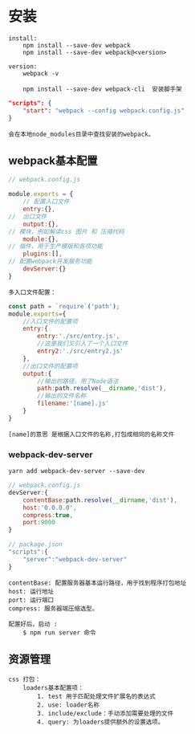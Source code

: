 # 安装
    
    install:
        npm install --save-dev webpack
        npm install --save-dev webpack@<version>
    
    version:
        webpack -v
        
        npm install --save-dev webpack-cli  安装脚手架
```json
"scripts": {
    "start": "webpack --config webpack.config.js"
}
```
    会在本地node_modules目录中查找安装的webpack。
    
## webpack基本配置

```js
// webpack.config.js

module.exports = {
    // 配置入口文件
    entry:{},
//  出口文件
    output:{},
// 模块，例如解读css 图片 和 压缩代码
    module:{},
// 插件，用于生产模版和各项功能
    plugins:[],
// 配置webpack开发服务功能
    devServer:{}
}
```
    多入口文件配置：
```js
const path = `require`('path');
module.exports={
    //入口文件的配置项
    entry:{
        entry:'./src/entry.js',
        //这里我们又引入了一个入口文件
        entry2:'./src/entry2.js'
    },
    //出口文件的配置项
    output:{
        //输出的路径，用了Node语法
        path:path.resolve(__dirname,'dist'),
        //输出的文件名称
        filename:'[name].js'
    }
}
```
    [name]的意思 是根据入口文件的名称,打包成相同的名称文件
    
### webpack-dev-server

    yarn add webpack-dev-server --save-dev
```js
// webpack.config.js
devServer:{
    contentBase:path.resolve(__dirname,'dist'),
    host:'0.0.0.0',
    compress:true,
    port:9000
}

// package.json
"scripts":{
    "server":"webpack-dev-server"
}
```
    contentBase: 配置服务器基本运行路径，用于找到程序打包地址
    host: 运行地址
    port: 运行端口
    compress: 服务器端压缩选型。
    
    配置好后，启动 :
        $ npm run server 命令
    
## 资源管理

    css 打包：
        loaders基本配置项：
            1. test 用于匹配处理文件扩展名的表达式
            2. use: loader名称
            3. include/exclude：手动添加需要处理的文件
            4. query: 为loaders提供额外的设置选项。
    
    
    
    
    
    
    
    
    
    
    
    
    
    